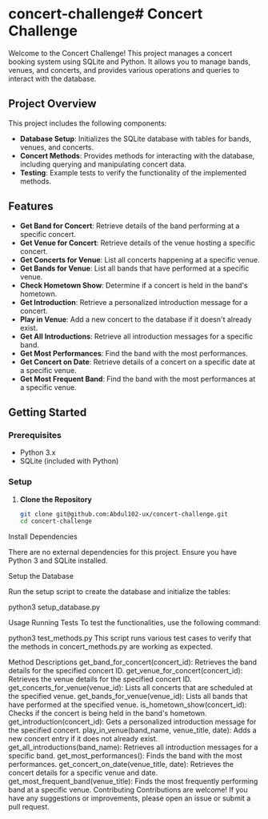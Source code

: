 # concert-challenge# Concert Challenge

Welcome to the Concert Challenge! This project manages a concert booking system using SQLite and Python. It allows you to manage bands, venues, and concerts, and provides various operations and queries to interact with the database.

## Project Overview

This project includes the following components:
- **Database Setup**: Initializes the SQLite database with tables for bands, venues, and concerts.
- **Concert Methods**: Provides methods for interacting with the database, including querying and manipulating concert data.
- **Testing**: Example tests to verify the functionality of the implemented methods.

## Features

- **Get Band for Concert**: Retrieve details of the band performing at a specific concert.
- **Get Venue for Concert**: Retrieve details of the venue hosting a specific concert.
- **Get Concerts for Venue**: List all concerts happening at a specific venue.
- **Get Bands for Venue**: List all bands that have performed at a specific venue.
- **Check Hometown Show**: Determine if a concert is held in the band's hometown.
- **Get Introduction**: Retrieve a personalized introduction message for a concert.
- **Play in Venue**: Add a new concert to the database if it doesn't already exist.
- **Get All Introductions**: Retrieve all introduction messages for a specific band.
- **Get Most Performances**: Find the band with the most performances.
- **Get Concert on Date**: Retrieve details of a concert on a specific date at a specific venue.
- **Get Most Frequent Band**: Find the band with the most performances at a specific venue.

## Getting Started

### Prerequisites

- Python 3.x
- SQLite (included with Python)

### Setup

1. **Clone the Repository**

   ```sh
   git clone git@github.com:Abdul102-ux/concert-challenge.git
   cd concert-challenge
Install Dependencies

There are no external dependencies for this project. Ensure you have Python 3 and SQLite installed.

Setup the Database

Run the setup script to create the database and initialize the tables:


python3 setup_database.py

Usage
Running Tests
To test the functionalities, use the following command:


python3 test_methods.py
This script runs various test cases to verify that the methods in concert_methods.py are working as expected.

Method Descriptions
get_band_for_concert(concert_id): Retrieves the band details for the specified concert ID.
get_venue_for_concert(concert_id): Retrieves the venue details for the specified concert ID.
get_concerts_for_venue(venue_id): Lists all concerts that are scheduled at the specified venue.
get_bands_for_venue(venue_id): Lists all bands that have performed at the specified venue.
is_hometown_show(concert_id): Checks if the concert is being held in the band's hometown.
get_introduction(concert_id): Gets a personalized introduction message for the specified concert.
play_in_venue(band_name, venue_title, date): Adds a new concert entry if it does not already exist.
get_all_introductions(band_name): Retrieves all introduction messages for a specific band.
get_most_performances(): Finds the band with the most performances.
get_concert_on_date(venue_title, date): Retrieves the concert details for a specific venue and date.
get_most_frequent_band(venue_title): Finds the most frequently performing band at a specific venue.
Contributing
Contributions are welcome! If you have any suggestions or improvements, please open an issue or submit a pull request.

